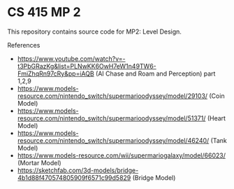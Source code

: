 # CS 415 MP 2

This repository contains source code for MP2: Level Design. 

References
- https://www.youtube.com/watch?v=-t3PbGRazKg&list=PLNwKK6OwH7eW1n49TW6-FmiZhqRn97cRy&pp=iAQB (AI Chase and Roam and Perception) part 1,2,9
- https://www.models-resource.com/nintendo_switch/supermarioodyssey/model/29103/ (Coin Model)
- https://www.models-resource.com/nintendo_switch/supermarioodyssey/model/51371/ (Heart Model)
- https://www.models-resource.com/nintendo_switch/supermarioodyssey/model/46240/ (Tank Model)
- https://www.models-resource.com/wii/supermariogalaxy/model/66023/ (Mortar Model)
- https://sketchfab.com/3d-models/bridge-4b1d88f470574805909f6571c99d5829 (Bridge Model)
